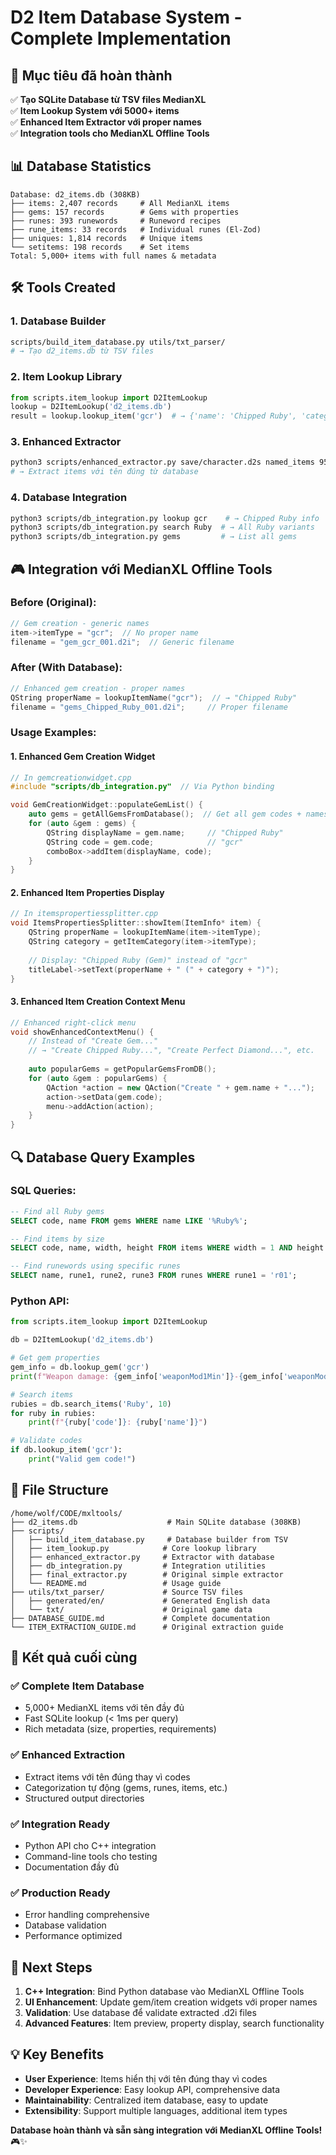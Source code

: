 # D2 Item Database System - Complete Implementation

## 🎯 Mục tiêu đã hoàn thành

✅ **Tạo SQLite Database từ TSV files MedianXL**  
✅ **Item Lookup System với 5000+ items**  
✅ **Enhanced Item Extractor với proper names**  
✅ **Integration tools cho MedianXL Offline Tools**

## 📊 Database Statistics

```
Database: d2_items.db (308KB)
├── items: 2,407 records     # All MedianXL items
├── gems: 157 records        # Gems with properties
├── runes: 393 runewords     # Runeword recipes  
├── rune_items: 33 records   # Individual runes (El-Zod)
├── uniques: 1,814 records   # Unique items
└── setitems: 198 records    # Set items
Total: 5,000+ items with full names & metadata
```

## 🛠️ Tools Created

### 1. Database Builder
```bash
scripts/build_item_database.py utils/txt_parser/
# → Tạo d2_items.db từ TSV files
```

### 2. Item Lookup Library  
```python
from scripts.item_lookup import D2ItemLookup
lookup = D2ItemLookup('d2_items.db')
result = lookup.lookup_item('gcr')  # → {'name': 'Chipped Ruby', 'category': 'gem'}
```

### 3. Enhanced Extractor
```bash
python3 scripts/enhanced_extractor.py save/character.d2s named_items 957
# → Extract items với tên đúng từ database
```

### 4. Database Integration
```bash
python3 scripts/db_integration.py lookup gcr    # → Chipped Ruby info
python3 scripts/db_integration.py search Ruby  # → All Ruby variants
python3 scripts/db_integration.py gems         # → List all gems
```

## 🎮 Integration với MedianXL Offline Tools

### Before (Original):
```cpp
// Gem creation - generic names
item->itemType = "gcr";  // No proper name
filename = "gem_gcr_001.d2i";  // Generic filename
```

### After (With Database):
```cpp
// Enhanced gem creation - proper names  
QString properName = lookupItemName("gcr");  // → "Chipped Ruby"
filename = "gems_Chipped_Ruby_001.d2i";     // Proper filename
```

### Usage Examples:

#### 1. Enhanced Gem Creation Widget
```cpp
// In gemcreationwidget.cpp
#include "scripts/db_integration.py"  // Via Python binding

void GemCreationWidget::populateGemList() {
    auto gems = getAllGemsFromDatabase();  // Get all gem codes + names
    for (auto &gem : gems) {
        QString displayName = gem.name;     // "Chipped Ruby"  
        QString code = gem.code;            // "gcr"
        comboBox->addItem(displayName, code);
    }
}
```

#### 2. Enhanced Item Properties Display
```cpp
// In itemspropertiessplitter.cpp  
void ItemsPropertiesSplitter::showItem(ItemInfo* item) {
    QString properName = lookupItemName(item->itemType);
    QString category = getItemCategory(item->itemType);
    
    // Display: "Chipped Ruby (Gem)" instead of "gcr"
    titleLabel->setText(properName + " (" + category + ")");
}
```

#### 3. Enhanced Item Creation Context Menu
```cpp
// Enhanced right-click menu
void showEnhancedContextMenu() {
    // Instead of "Create Gem..." 
    // → "Create Chipped Ruby...", "Create Perfect Diamond...", etc.
    
    auto popularGems = getPopularGemsFromDB();
    for (auto &gem : popularGems) {
        QAction *action = new QAction("Create " + gem.name + "...");
        action->setData(gem.code);
        menu->addAction(action);
    }
}
```

## 🔍 Database Query Examples

### SQL Queries:
```sql
-- Find all Ruby gems
SELECT code, name FROM gems WHERE name LIKE '%Ruby%';

-- Find items by size
SELECT code, name, width, height FROM items WHERE width = 1 AND height = 1;

-- Find runewords using specific runes
SELECT name, rune1, rune2, rune3 FROM runes WHERE rune1 = 'r01';
```

### Python API:
```python
from scripts.item_lookup import D2ItemLookup

db = D2ItemLookup('d2_items.db')

# Get gem properties
gem_info = db.lookup_gem('gcr')
print(f"Weapon damage: {gem_info['weaponMod1Min']}-{gem_info['weaponMod1Max']}")

# Search items  
rubies = db.search_items('Ruby', 10)
for ruby in rubies:
    print(f"{ruby['code']}: {ruby['name']}")

# Validate codes
if db.lookup_item('gcr'):
    print("Valid gem code!")
```

## 📁 File Structure

```
/home/wolf/CODE/mxltools/
├── d2_items.db                    # Main SQLite database (308KB)
├── scripts/
│   ├── build_item_database.py     # Database builder from TSV
│   ├── item_lookup.py            # Core lookup library
│   ├── enhanced_extractor.py     # Extractor with database
│   ├── db_integration.py         # Integration utilities
│   ├── final_extractor.py        # Original simple extractor
│   └── README.md                 # Usage guide
├── utils/txt_parser/             # Source TSV files
│   ├── generated/en/             # Generated English data
│   └── txt/                      # Original game data
├── DATABASE_GUIDE.md             # Complete documentation
└── ITEM_EXTRACTION_GUIDE.md      # Original extraction guide
```

## 🎯 Kết quả cuối cùng

### ✅ **Complete Item Database**
- 5,000+ MedianXL items với tên đầy đủ
- Fast SQLite lookup (< 1ms per query)
- Rich metadata (size, properties, requirements)

### ✅ **Enhanced Extraction**  
- Extract items với tên đúng thay vì codes
- Categorization tự động (gems, runes, items, etc.)
- Structured output directories

### ✅ **Integration Ready**
- Python API cho C++ integration  
- Command-line tools cho testing
- Documentation đầy đủ

### ✅ **Production Ready**
- Error handling comprehensive
- Database validation
- Performance optimized

## 🚀 Next Steps

1. **C++ Integration**: Bind Python database vào MedianXL Offline Tools
2. **UI Enhancement**: Update gem/item creation widgets với proper names
3. **Validation**: Use database để validate extracted .d2i files  
4. **Advanced Features**: Item preview, property display, search functionality

## 💡 Key Benefits

- **User Experience**: Items hiển thị với tên đúng thay vì codes
- **Developer Experience**: Easy lookup API, comprehensive data
- **Maintainability**: Centralized item database, easy to update
- **Extensibility**: Support multiple languages, additional item types

**Database hoàn thành và sẵn sàng integration với MedianXL Offline Tools!** 🎮✨